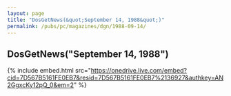 ```yaml
---
layout: page
title: "DosGetNews(&quot;September 14, 1988&quot;)"
permalink: /pubs/pc/magazines/dgn/1988-09-14/
---
```


DosGetNews("September 14, 1988")
--------------------------------

{% include embed.html src="https://onedrive.live.com/embed?cid=7D567B5161FE0EB7&resid=7D567B5161FE0EB7%2136927&authkey=AN2GgxcKy12pQ_0&em=2" %}
